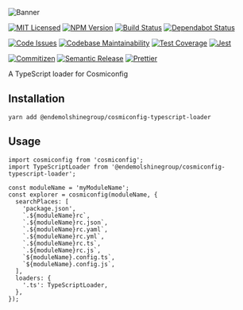 ![Banner](docs/assets/banner.png)

[![MIT Licensed](https://img.shields.io/github/license/EndemolShineGroup/cosmiconfig-typescript-loader.svg?longCache=true&style=flat-square)](LICENSE) [![NPM Version](https://img.shields.io/npm/v/@endemolshinegroup/cosmiconfig-typescript-loader.svg?longCache=true&style=flat-square)](https://www.npmjs.com/package/@endemolshinegroup/cosmiconfig-typescript-loader) [![Build Status](https://img.shields.io/travis/com/EndemolShineGroup/cosmiconfig-typescript-loader.svg?longCache=true&style=flat-square)](https://travis-ci.com/EndemolShineGroup/cosmiconfig-typescript-loader) [![Dependabot Status](https://flat.badgen.net/dependabot/EndemolShineGroup/cosmiconfig-typescript-loader?icon=dependabot)](https://dependabot.com/)

[![Code Issues](https://img.shields.io/codeclimate/issues/EndemolShineGroup/cosmiconfig-typescript-loader.svg?longCache=true&style=flat-square)](https://codeclimate.com/github/EndemolShineGroup/cosmiconfig-typescript-loader/issues) [![Codebase Maintainability](https://img.shields.io/codeclimate/maintainability/EndemolShineGroup/cosmiconfig-typescript-loader.svg?longCache=true&style=flat-square)](https://codeclimate.com/github/EndemolShineGroup/cosmiconfig-typescript-loader) [![Test Coverage](https://img.shields.io/codecov/c/github/EndemolShineGroup/cosmiconfig-typescript-loader/develop.svg?longCache=true&style=flat-square)](https://codecov.io/gh/EndemolShineGroup/cosmiconfig-typescript-loader) [![Jest](https://img.shields.io/badge/tested_with-jest-99424f.svg?longCache=true&style=flat-square)](https://jestjs.io/)

[![Commitizen](https://img.shields.io/badge/commitizen-friendly-brightgreen.svg?longCache=true&style=flat-square)](http://commitizen.github.io/cz-cli/) [![Semantic Release](https://img.shields.io/badge/%20%20%F0%9F%93%A6%F0%9F%9A%80-semantic--release-e10079.svg?longCache=true&style=flat-square)](https://semantic-release.gitbooks.io/semantic-release/) [![Prettier](https://img.shields.io/badge/code_style-prettier-ff69b4.svg?longCache=true&style=flat-square)](https://prettier.io/)

A TypeScript loader for Cosmiconfig

Installation
------------

    yarn add @endemolshinegroup/cosmiconfig-typescript-loader

Usage
-----

    import cosmiconfig from 'cosmiconfig';
    import TypeScriptLoader from '@endemolshinegroup/cosmiconfig-typescript-loader';

    const moduleName = 'myModuleName';
    const explorer = cosmiconfig(moduleName, {
      searchPlaces: [
        'package.json',
        `.${moduleName}rc`,
        `.${moduleName}rc.json`,
        `.${moduleName}rc.yaml`,
        `.${moduleName}rc.yml`,
        `.${moduleName}rc.ts`,
        `.${moduleName}rc.js`,
        `${moduleName}.config.ts`,
        `${moduleName}.config.js`,
      ],
      loaders: {
        '.ts': TypeScriptLoader,
      },
    });

